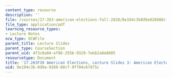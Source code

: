 ```yaml
---
content_type: resource
description: ''
file: /courses/17-263-american-elections-fall-2020/8e194c3b0d9a926088cf9f704c67875c_MIT17_263F20_Lec3.pdf
file_type: application/pdf
learning_resource_types:
- Lecture Notes
ocw_type: OCWFile
parent_title: Lecture Slides
parent_type: CourseSection
parent_uid: 4f3c8a84-ef86-255b-9329-7ebb2a8e8605
resourcetype: Document
title: '17.263F20 American Elections, Lecture Slides 3: American Electoral Institutions'
uid: 8e194c3b-0d9a-9260-88cf-9f704c67875c
---
```

